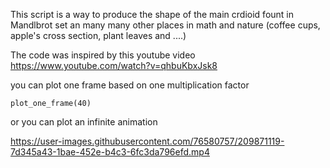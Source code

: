 This script is a way to produce the shape of the main crdioid fount in Mandlbrot set an many many other places in math and nature (coffee cups, apple's cross section, plant leaves and ....)

The code was inspired by this youtube video https://www.youtube.com/watch?v=qhbuKbxJsk8

you can plot one frame based on one multiplication factor

`
plot_one_frame(40)
`

or you can plot an infinite animation



https://user-images.githubusercontent.com/76580757/209871119-7d345a43-1bae-452e-b4c3-6fc3da796efd.mp4

